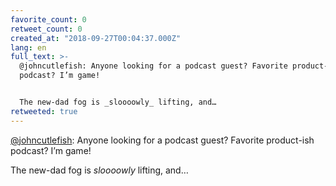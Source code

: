 ```yaml
---
favorite_count: 0
retweet_count: 0
created_at: "2018-09-27T00:04:37.000Z"
lang: en
full_text: >-
  @johncutlefish: Anyone looking for a podcast guest? Favorite product-ish
  podcast? I’m game!


  The new-dad fog is _sloooowly_ lifting, and…
retweeted: true
---
```


[@johncutlefish](https://twitter.com/johncutlefish): Anyone looking for a
podcast guest? Favorite product-ish podcast? I’m game!

The new-dad fog is _sloooowly_ lifting, and…
